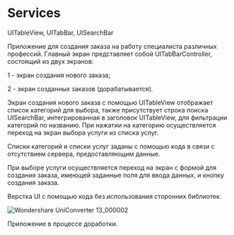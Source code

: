 # Services

UITableView, UITabBar, UISearchBar

Приложение для создания заказа на работу специалиста различных профессий.
Главный экран представляет собой UITabBarController, состоящий из двух экранов:

1 - экран создания нового заказа; 

2 - экран созданных заказов (дорабатывается).

Экран создания нового заказа с помощью UITableView отображает список категорий для выбора, 
также присутствует строка поиска UISearchBar, интегрированная в заголовок UITableView, для фильтрации категорий по названию.
При нажатии на категорию осуществляется переход на экран выбора услуги из списка услуг.


Списки категорий и списки услуг заданы с помощью кода в связи с отсутствием сервера, предоставляющим данные.


При выборе услуги осуществляется переход на экран с формой для создания заказа, имеющей заданные поля для ввода данных, и кнопку создания заказа.

Верстка UI с помощью кода без использования сторонних библиотек.

![Wondershare UniConverter 13_000002](https://user-images.githubusercontent.com/98119562/176202175-5d6665fa-1cfc-4871-888a-a230328b3918.GIF)


Приложение в процессе доработки.
